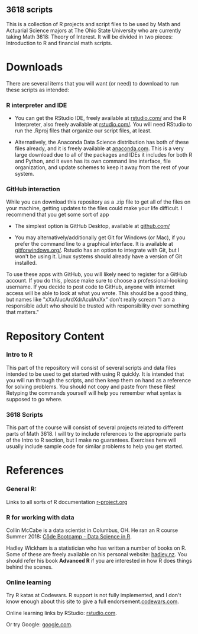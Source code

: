 ## 3618 scripts

This is a collection of R projects and script files to be used by Math and Actuarial Science majors at The Ohio State University who are currently taking Math 3618: Theory of Interest.  It will be divided in two pieces: Introduction to R and financial math scripts.

# Downloads

There are several items that you will want (or need) to download to run these scripts as intended:

### R interpreter and IDE

* You can get the RStudio IDE, freely available at [rstudio.com/](https://www.rstudio.com/) and the R Interpreter, also freely available at [rstudio.com/](https://cran.rstudio.com/).  You will need RStudio to run the .Rproj files that organize our script files, at least.

* Alternatively, the Anaconda Data Science distribution has both of these files already, and it is freely available at [anaconda.com](https://www.anaconda.com/download/).  This is a very large download due to all of the packages and IDEs it includes for both R and Python, and it even has its own command line interface, file organization, and update schemes to keep it away from the rest of your system.

### GitHub interaction

While you can download this repository as a .zip file to get all of the files on your machine, getting updates to the files could make your life difficult.  I recommend that you get some sort of app 

* The simplest option is GitHub Desktop, available at [github.com/](https://desktop.github.com/)

* You may alternatively/additionally get Git for Windows (or Mac), if you prefer the command line to a graphical interface.  It is available at [gitforwindows.org/](https://git-scm.com/downloads).  Rstudio has an option to integrate with Git, but I won't be using it.  Linux systems should already have a version of Git installed.

To use these apps with GitHub, you will likely need to register for a GitHub account.  If you do this, please make sure to choose a professional-looking username.  If you decide to post code to GitHub, anyone with internet access will be able to look at what you wrote.  This should be a good thing, but names like "xXxAlucArdXdrAculAxXx" don't really scream "I am a responsible adult who should be trusted with responsibility over something that matters."

# Repository Content

### Intro to R

This part of the repository will consist of several scripts and data files intended to be used to get started with using R quickly.  It is intended that you will run through the scripts, and then keep them on hand as a reference for solving problems.  You should not copy and paste from these files!  Retyping the commands yourself will help you remember what syntax is supposed to go where.

### 3618 Scripts

This part of the course will consist of several projects related to different parts of Math 3618.  I will try to include references to the appropriate parts of the Intro to R section, but I make no guarantees.  Exercises here will usually include sample code for similar problems to help you get started.

# References
### General R:
Links to all sorts of R documentation [r-project.org](https://www.r-project.org/other-docs.html)

### R for working with data
Collin McCabe is a data scientist in Columbus, OH.  He ran an R course Summer 2018: [Cőde Bootcamp - Data Science in R](https://github.com/collinmmccabe/bootcampR).

Hadley Wickham is a statistician who has written a number of books on R.  Some of these are freely available on his personal website: [hadley.nz](http://hadley.nz/).  You should refer his book **Advanced R** if you are interested in how R does things behind the scenes. 

### Online learning
Try R katas at Codewars.  R support is not fully implemented, and I don't know enough about this site to give a full endorsement.[codewars.com](https://www.codewars.com/).

Online learning links by RStudio: [rstudio.com](https://www.rstudio.com/online-learning/).

Or try Google: [google.com](https://www.google.com/search?q=intro+to+r).
